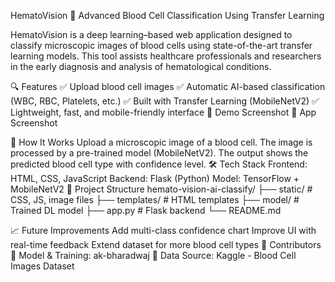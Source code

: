HematoVision 🧬 Advanced Blood Cell Classification Using Transfer Learning

HematoVision is a deep learning–based web application designed to classify microscopic images of blood cells using state-of-the-art transfer learning models. This tool assists healthcare professionals and researchers in the early diagnosis and analysis of hematological conditions.

🔍 Features ✅ Upload blood cell images ✅ Automatic AI-based classification (WBC, RBC, Platelets, etc.) ✅ Built with Transfer Learning (MobileNetV2) ✅ Lightweight, fast, and mobile-friendly interface 📸 Demo Screenshot 📱 App Screenshot

🚀 How It Works Upload a microscopic image of a blood cell. The image is processed by a pre-trained model (MobileNetV2). The output shows the predicted blood cell type with confidence level. 🛠️ Tech Stack Frontend: HTML, CSS, JavaScript Backend: Flask (Python) Model: TensorFlow + MobileNetV2 📂 Project Structure hemato-vision-ai-classify/ ├── static/ # CSS, JS, image files ├── templates/ # HTML templates ├── model/ # Trained DL model ├── app.py # Flask backend └── README.md

📈 Future Improvements Add multi-class confidence chart Improve UI with real-time feedback Extend dataset for more blood cell types 🤝 Contributors 🔬 Model & Training: ak-bharadwaj 🧪 Data Source: Kaggle - Blood Cell Images Dataset
